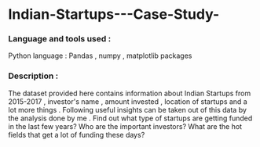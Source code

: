 # Indian-Startups---Case-Study-

### Language and tools used : 
Python language : Pandas , numpy , matplotlib packages

### Description : 
The dataset provided here contains information about Indian Startups from 2015-2017 , investor's name , amount invested , location of startups  and a lot more things . 
Following useful insights can be taken out of this data by the analysis done by me .
Find out what type of startups are getting funded in the last few years?
Who are the important investors?
What are the hot fields that get a lot of funding these days?
